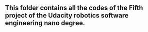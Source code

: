 ## This folder contains all the codes of the Fifth project of the Udacity robotics software engineering nano degree.
